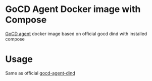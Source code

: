 # GoCD Agent Docker image with Compose

[GoCD agent](https://www.gocd.io) docker image based on official gocd dind with installed compose


# Usage

Same as official [gocd-agent-dind](https://github.com/gocd/docker-gocd-agent)
